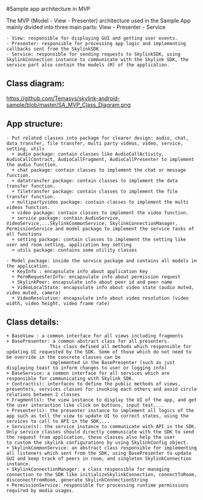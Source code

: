 #Sample app architecture in MVP

The MVP (Model - View - Presenter) architecture used in the Sample App mainly divided into three main parts: View - Presenter - Service

    - View: responsible for displaying GUI and getting user events.
    - Presenter: responsible for processing app logic and implementing callbacks sent from the SkylinkSDK
    - Service: responsible for sending requests to SkylinkSDK, using SkylinkConnection instance to communicate with the Skylink SDK, the service part also contain the models (M) of the application.

## Class diagram:
https://github.com/Temasys/skylink-android-sample/blob/master/SA_MVP_Class_Diagram.png

## App structure:
    - Put related classes into package for clearer design: audio, chat, data transfer, file transfer, multi party videos, video, service, setting, utils
      + audio package: contain classes like AudioCallActivity, AudioCallContract, AudioCallFragment, AudioCallPresenter to implement the audio function.
      + chat package: contain classes to implement the chat or message function.
      + datatransfer package: contain classes to implement the data transfer function.
      + filetransfer package: contain classes to implement the file transfer function.
      + multipartyvideo package: contain classes to implement the multi videos function.
      + video package: contain classes to implement the video function.
      + service package: contain AudioService, VideoService,...SkylinkCommonService, SkylinkConnectionManager, PermissionService and model package to implement the service tasks of all functions
      + setting package: contain classes to implement the setting like user and room setting, application key setting
      + utils package: contains some utility classes

    - Model package: inside the service package and contains all models in the application.
      + KeyInfo : encapsulate info about application Key
      + PermRequesterInfo: encapsulate info about permission request
      + SkylinkPeer: encapsulate info about peer id and peer name
      + VideoLocalState: encapsulate info about video state (audio muted, video muted, camera)
      + VideoResolution: encapsulate info about video resolution (video width, video height, video frame rate)

## Class details:
    + BaseView : a common interface for all views including fragments
    + BasePresenter: a common abstract class for all presenters.
                    This class defined all methods which responsible for updating UI requested by the SDK. Some of those which do not need to be override in the concrete classes can be
                    implemented in the BasePresenter (such as just displaying toast to inform changes to user or logging info)
    + BaseService: a common interface for all services which are responsible for communicating with Skylink SDK.
    + Contract(s): interfaces to define the public methods of views, presenters, services classes for invoking each others and avoid circle relations between 2 classes
    + Fragment(s): the view instance to display the UI of the app, and get the user interaction like click on buttons, input text,...
    + Presenter(s): the presenter instance to implement all logics of the app such as tell the view to update UI to correct states, using the services to call to API in the SDK,...
    + Service(s): the service instance to communicate with API in the SDK. Only service classes should directly communicate with the SDK to send the request from application, these classes also help the user
    to custom the skylink configurations by using SkylinkConfig object.
    + SkylinkCommonService: an abstract class responsible for implementing all listeners which sent from the SDK, using BasePresenter to update GUI and keep track of peers in room, and singleton SkylinkConnection instance.
    + SkylinkConnectionManager: a class responsible for managing connection to the SDK like initializeSkylinkConnection, connectToRoom, disconnectFromRoom, generate SkylinkConnectionString
    + PermissionService: responsible for processing runtime permissions required by media usages.
